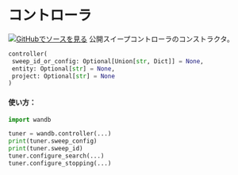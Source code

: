 # コントローラ

[![](https://www.tensorflow.org/images/GitHub-Mark-32px.png)GitHubでソースを見る](https://www.github.com/wandb/client/tree/c4726707ed83ebb270a2cf84c4fd17b8684ff699/wandb/sdk/wandb_sweep.py#L119-L143)
公開スイープコントローラのコンストラクタ。

```python
controller(
 sweep_id_or_config: Optional[Union[str, Dict]] = None,
 entity: Optional[str] = None,
 project: Optional[str] = None
)
```

#### 使い方：

```python
import wandb

tuner = wandb.controller(...)
print(tuner.sweep_config)
print(tuner.sweep_id)
tuner.configure_search(...)
tuner.configure_stopping(...)
```